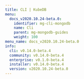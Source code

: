 ```yaml
---
title: CLI | KubeDB
menu:
  docs_v2020.10.24-beta.0:
    identifier: mg-cli-mongodb
    name: Cli
    parent: mg-mongodb-guides
    weight: 100
menu_name: docs_v2020.10.24-beta.0
info:
  cli: v0.14.0-beta.4
  community: v0.14.0-beta.4
  enterprise: v0.1.0-beta.4
  installer: v0.14.0-beta.4
  version: v2020.10.24-beta.0
---
```



